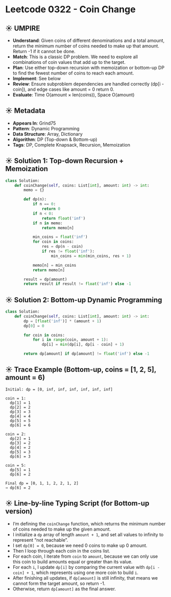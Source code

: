 # Leetcode 0322 - Coin Change

## ☀️ UMPIRE  
- **Understand**: Given coins of different denominations and a total amount, return the minimum number of coins needed to make up that amount. Return -1 if it cannot be done.  
- **Match**: This is a classic DP problem. We need to explore all combinations of coin values that add up to the target.  
- **Plan**: Use either top-down recursion with memoization or bottom-up DP to find the fewest number of coins to reach each amount.  
- **Implement**: See below  
- **Review**: Ensure subproblem dependencies are handled correctly (dp[i - coin]), and edge cases like amount = 0 return 0.  
- **Evaluate**: Time O(amount × len(coins)), Space O(amount)


## ☀️ Metadata  
- **Appears In**: Grind75  
- **Pattern**: Dynamic Programming  
- **Data Structure**: Array, Dictionary  
- **Algorithm**: DP (Top-down & Bottom-up)  
- **Tags**: DP, Complete Knapsack, Recursion, Memoization

## ☀️ Solution 1: Top-down Recursion + Memoization

```python
class Solution:
    def coinChange(self, coins: List[int], amount: int) -> int:
        memo = {}

        def dp(n):
            if n == 0:
                return 0
            if n < 0:
                return float('inf')
            if n in memo:
                return memo[n]

            min_coins = float('inf')
            for coin in coins:
                res = dp(n - coin)
                if res != float('inf'):
                    min_coins = min(min_coins, res + 1)

            memo[n] = min_coins
            return memo[n]

        result = dp(amount)
        return result if result != float('inf') else -1
```

## ☀️ Solution 2: Bottom-up Dynamic Programming

```python
class Solution:
    def coinChange(self, coins: List[int], amount: int) -> int:
        dp = [float('inf')] * (amount + 1)
        dp[0] = 0

        for coin in coins:
            for i in range(coin, amount + 1):
                dp[i] = min(dp[i], dp[i - coin] + 1)

        return dp[amount] if dp[amount] != float('inf') else -1
```

## ☀️ Trace Example (Bottom-up, coins = [1, 2, 5], amount = 6)

```
Initial: dp = [0, inf, inf, inf, inf, inf, inf]

coin = 1:
  dp[1] = 1
  dp[2] = 2
  dp[3] = 3
  dp[4] = 4
  dp[5] = 5
  dp[6] = 6

coin = 2:
  dp[2] = 1
  dp[3] = 2
  dp[4] = 2
  dp[5] = 3
  dp[6] = 3

coin = 5:
  dp[5] = 1
  dp[6] = 2

Final dp = [0, 1, 1, 2, 2, 1, 2]
→ dp[6] = 2
```

## ☀️ Line-by-line Typing Script (for Bottom-up version)

- I’m defining the `coinChange` function, which returns the minimum number of coins needed to make up the given amount.
- I initialize a `dp` array of length `amount + 1`, and set all values to infinity to represent “not reachable”.
- I set `dp[0] = 0`, because we need 0 coins to make up 0 amount.
- Then I loop through each coin in the coins list.
- For each coin, I iterate from `coin` to `amount`, because we can only use this coin to build amounts equal or greater than its value.
- For each `i`, I update `dp[i]` by comparing the current value with `dp[i - coin] + 1`, which represents using one more coin to build `i`.
- After finishing all updates, if `dp[amount]` is still infinity, that means we cannot form the target amount, so return -1.
- Otherwise, return `dp[amount]` as the final answer.
